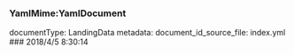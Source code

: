 ### YamlMime:YamlDocument
documentType: LandingData
metadata:
    document_id_source_file: index.yml
    ### 2018/4/5 8:30:14
